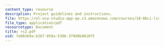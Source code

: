 ```yaml
---
content_type: resource
description: Project guidelines and instructions.
file: https://ol-ocw-studio-app-qa.s3.amazonaws.com/courses/18-06ci-linear-algebra-communications-intensive-spring-2004/7e80169ab267059a530b379d8b4016f5_rs2.pdf
file_type: application/pdf
resourcetype: Document
title: rs2.pdf
uid: 7e80169a-b267-059a-530b-379d8b4016f5
---
```

